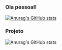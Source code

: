 ### Ola pessoal!

[![Anurag's GitHub stats](https://github-readme-stats.vercel.app/api?username=Carladsd)](https://github.com/anuraghazra/github-readme-stats)

### Projeto

![Anurag's GitHub stats](https://github-readme-stats.vercel.app/api?Carladsd=anuraghazra&show_icons=true&theme=radical)



